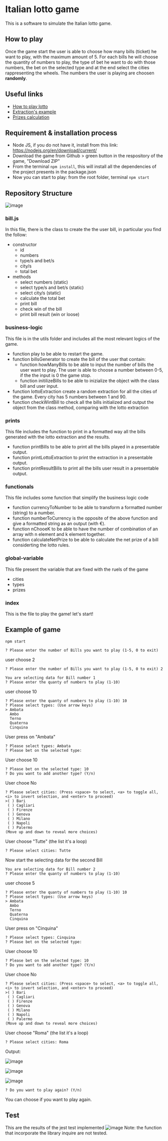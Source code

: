 # Italian lotto game

This is a software to simulate the Italian lotto game.

## How to play

Once the game start the user is able to choose how many bills (ticket) he want to play, with the maximum amount of 5.
For each bills he will choose the quantity of numbers to play, the type of bet he want to do with those numbers, the bet on the selected type and at the end select the cities rappresenting the wheels.
The numbers the user is playing are choosen **randomly**.

## Useful links

- [How to play lotto](https://www.sisal.it/lotto/come-si-gioca)
- [Extraction's example](https://www.servizitelevideo.rai.it/televideo/pub/pagina.jsp?p=786&s=0&r=Nazionale&idmenumain=0)
- [Prizes calculation](https://www.estrazionedellotto.it/prontuario-vincite-lotto)

## Requirement & installation process

- Node JS, if you do not have it, install from this link: https://nodejs.org/en/download/current/
- Download the game from Github > green button in the respository of the game, "Download ZIP"
- From the terminal ```npm install```, this will install all the dependencies of the project presents in the package.json
- Now you can start to play: from the root folder, terminal ```npm start``` 

## Repository Structure
![image](https://user-images.githubusercontent.com/35449770/220069357-5a2e79fb-2ddb-496a-b537-659ff9264820.png)


### bill.js 
In this file, there is the class to create the the user bill, in particular you find the follow:
  - constructor 
      - id
      - numbers
      - type/s and bet/s
      - city/s
      - total bet
   - methods
      - select numbers (static)
      - select type/s and bet/s (static)
      - select city/s (static)
      - calculate the total bet
      - print bill
      - check win of the bill
      - print bill result (win or loose)
### business-logic
This file is in the utils folder and includes all the most relevant logics of the game.
  - function play to be able to restart the game.
  - function billsGenerator to create the bill of the user that contain:
      - function howManyBills to be able to input the number of bills the user want to play. The user is able to choose a number between 0-5, if the the input is 0 the game stop.
      - function initilizeBills to be able to inizialize the object with the class bill and user input.
  - function lottoExtraction create a random extraction for all the cities of the game. Every city has 5 numbers between 1 and 90.
  - function checkWintBill to check all the bills initialized and output the object from the class method, comparing with the lotto extraction 
  
  ### prints
  This file includes the function to print in a formatted way all the bills generated with the lotto extraction and the results.
  - function printBills to be able to print all the bills played in a presentable output.
  - function printLottoExtraction to print the extraction in a presentable output.
  - function printResultBills to print all the bills user result in a presentable output.

### functionals
This file includes some function that simplify the business logic code
  - function currencyToNumber to be able to transform a formatted number (string) to a number.
  - function numberToCurrency is the opposite of the above function and give a formatted string as an output (with €).
  - function nChooeK to be able to have the number of combination of an array with n element and k element together.
  - function calculateNetPrize to be able to calculate the net prize of a bill considerting the lotto rules.

### global-variable
This file present the variable that are fixed with the ruels of the game
  - cities 
  - types
  - prizes

### index
This is the file to play the game! let's start!

## Example of game
```npm start```

```? Please enter the number of Bills you want to play (1-5, 0 to exit)```

user choose 2

```
? Please enter the number of Bills you want to play (1-5, 0 to exit) 2

You are selecting data for Bill number 1
? Please enter the quanty of numbers to play (1-10)
```

user choose 10

```
? Please enter the quanty of numbers to play (1-10) 10
? Please select types: (Use arrow keys)
> Ambata
  Ambo
  Terno
  Quaterna
  Cinquina
```

User press on "Ambata"

```
? Please select types: Ambata
? Please bet on the selected type:
```

User choose 10

```
? Please bet on the selected type: 10
? Do you want to add another type? (Y/n)
```

User chooe No

```
? Please select cities: (Press <space> to select, <a> to toggle all, <i> to invert selection, and <enter> to proceed)
>( ) Bari
 ( ) Cagliari
 ( ) Firenze
 ( ) Genova
 ( ) Milano
 ( ) Napoli
 ( ) Palermo
(Move up and down to reveal more choices)
```

User choose "Tutte" (the list it's a loop)

```
? Please select cities: Tutte
```

Now start the selecting data for the second Bill

```
You are selecting data for Bill number 2
? Please enter the quanty of numbers to play (1-10)
```

user choose 5

```
? Please enter the quanty of numbers to play (1-10) 10
? Please select types: (Use arrow keys)
> Ambata
  Ambo
  Terno
  Quaterna
  Cinquina
```

User press on "Cinquina"

```
? Please select types: Cinquina
? Please bet on the selected type:
```

User choose 10

```
? Please bet on the selected type: 10
? Do you want to add another type? (Y/n)
```

User chooe No

```
? Please select cities: (Press <space> to select, <a> to toggle all, <i> to invert selection, and <enter> to proceed)
>( ) Bari
 ( ) Cagliari
 ( ) Firenze
 ( ) Genova
 ( ) Milano
 ( ) Napoli
 ( ) Palermo
(Move up and down to reveal more choices)
```

User choose "Roma" (the list it's a loop)

```
? Please select cities: Roma
```

Output:

![image](https://user-images.githubusercontent.com/35449770/220072821-cca73a62-af87-465a-90e8-395182a377b5.png)

![image](https://user-images.githubusercontent.com/35449770/220072904-166f0fd4-68a2-46ec-a82f-3f316843cb5d.png)

![image](https://user-images.githubusercontent.com/35449770/220073031-d291299f-dc1a-48ce-bba5-8ca8235fa255.png)


```? Do you want to play again? (Y/n)```

You can choose if you want to play again.

## Test
This are the results of the jest test implemented
![image](https://user-images.githubusercontent.com/35449770/220310124-faf07559-8e4c-4956-9e94-a1103be5a87b.png)
Note: the function that incorporate the library inquire are not tested.





